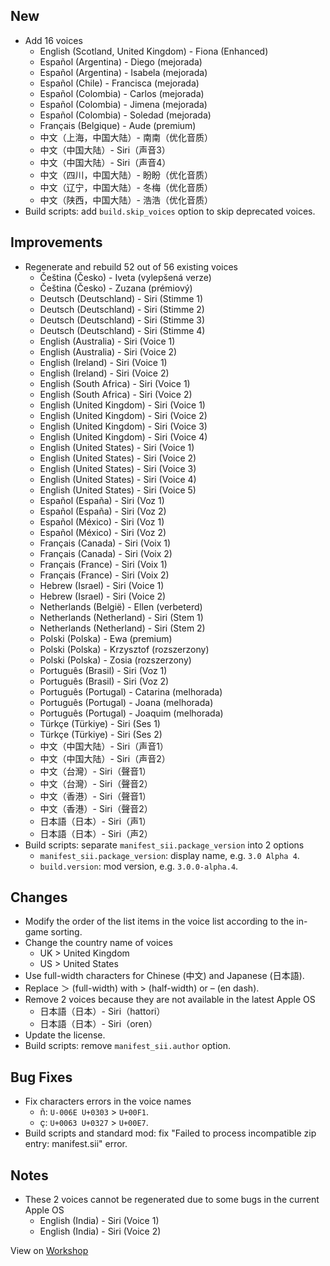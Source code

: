 ## New

- Add 16 voices
    - English (Scotland, United Kingdom) - Fiona (Enhanced)
    - Español (Argentina) - Diego (mejorada)
    - Español (Argentina) - Isabela (mejorada)
    - Español (Chile) - Francisca (mejorada)
    - Español (Colombia) - Carlos (mejorada)
    - Español (Colombia) - Jimena (mejorada)
    - Español (Colombia) - Soledad (mejorada)
    - Français (Belgique) - Aude (premium)
    - 中文（上海，中国大陆）- 南南（优化音质）
    - 中文（中国大陆）- Siri（声音3）
    - 中文（中国大陆）- Siri（声音4）
    - 中文（四川，中国大陆）- 盼盼（优化音质）
    - 中文（辽宁，中国大陆）- 冬梅（优化音质）
    - 中文（陕西，中国大陆）- 浩浩（优化音质）
- Build scripts: add `build.skip_voices` option to skip deprecated voices.

## Improvements

- Regenerate and rebuild 52 out of 56 existing voices
    - Čeština (Česko) - Iveta (vylepšená verze)
    - Čeština (Česko) - Zuzana (prémiový)
    - Deutsch (Deutschland) - Siri (Stimme 1)
    - Deutsch (Deutschland) - Siri (Stimme 2)
    - Deutsch (Deutschland) - Siri (Stimme 3)
    - Deutsch (Deutschland) - Siri (Stimme 4)
    - English (Australia) - Siri (Voice 1)
    - English (Australia) - Siri (Voice 2)
    - English (Ireland) - Siri (Voice 1)
    - English (Ireland) - Siri (Voice 2)
    - English (South Africa) - Siri (Voice 1)
    - English (South Africa) - Siri (Voice 2)
    - English (United Kingdom) - Siri (Voice 1)
    - English (United Kingdom) - Siri (Voice 2)
    - English (United Kingdom) - Siri (Voice 3)
    - English (United Kingdom) - Siri (Voice 4)
    - English (United States) - Siri (Voice 1)
    - English (United States) - Siri (Voice 2)
    - English (United States) - Siri (Voice 3)
    - English (United States) - Siri (Voice 4)
    - English (United States) - Siri (Voice 5)
    - Español (España) - Siri (Voz 1)
    - Español (España) - Siri (Voz 2)
    - Español (México) - Siri (Voz 1)
    - Español (México) - Siri (Voz 2)
    - Français (Canada) - Siri (Voix 1)
    - Français (Canada) - Siri (Voix 2)
    - Français (France) - Siri (Voix 1)
    - Français (France) - Siri (Voix 2)
    - Hebrew (Israel) - Siri (Voice 1)
    - Hebrew (Israel) - Siri (Voice 2)
    - Netherlands (België) - Ellen (verbeterd)
    - Netherlands (Netherland) - Siri (Stem 1)
    - Netherlands (Netherland) - Siri (Stem 2)
    - Polski (Polska) - Ewa (premium)
    - Polski (Polska) - Krzysztof (rozszerzony)
    - Polski (Polska) - Zosia (rozszerzony)
    - Português (Brasil) - Siri (Voz 1)
    - Português (Brasil) - Siri (Voz 2)
    - Português (Portugal) - Catarina (melhorada)
    - Português (Portugal) - Joana (melhorada)
    - Português (Portugal) - Joaquim (melhorada)
    - Türkçe (Türkiye) - Siri (Ses 1)
    - Türkçe (Türkiye) - Siri (Ses 2)
    - 中文（中国大陆）- Siri（声音1）
    - 中文（中国大陆）- Siri（声音2）
    - 中文（台灣）- Siri（聲音1）
    - 中文（台灣）- Siri（聲音2）
    - 中文（香港）- Siri（聲音1）
    - 中文（香港）- Siri（聲音2）
    - 日本語（日本）- Siri（声1）
    - 日本語（日本）- Siri（声2）
- Build scripts: separate `manifest_sii.package_version` into 2 options
    - `manifest_sii.package_version`: display name, e.g. `3.0 Alpha 4`.
    - `build.version`: mod version, e.g. `3.0.0-alpha.4`.

## Changes

- Modify the order of the list items in the voice list according to the in-game sorting.
- Change the country name of voices
    - UK > United Kingdom
    - US > United States
- Use full-width characters for Chinese (中文) and Japanese (日本語).
- Replace ＞ (full-width) with > (half-width) or – (en dash).
- Remove 2 voices because they are not available in the latest Apple OS
    - 日本語（日本）- Siri（hattori）
    - 日本語（日本）- Siri（oren）
- Update the license.
- Build scripts: remove `manifest_sii.author` option.

## Bug Fixes

- Fix characters errors in the voice names
    - ñ: `U-006E U+0303` > `U+00F1`.
    - ç: `U+0063 U+0327` > `U+00E7`.
- Build scripts and standard mod: fix "Failed to process incompatible zip entry: manifest.sii" error.

## Notes

- These 2 voices cannot be regenerated due to some bugs in the current Apple OS
    - English (India) - Siri (Voice 1)
    - English (India) - Siri (Voice 2)

View on [Workshop](https://steamcommunity.com/sharedfiles/filedetails/changelog/3404021712)